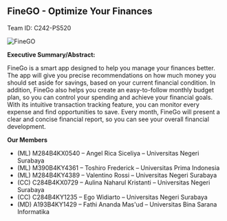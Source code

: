 ## FineGO - Optimize Your Finances

Team ID: C242-PS520

![FineGO](https://github.com/user-attachments/assets/7c44f855-dcfa-4029-928f-a1eb77fd27cb)

**Executive Summary/Abstract:**

FineGo is a smart app designed to help you manage your finances better. The app will give you precise recommendations on how much money you should set aside for savings, based on your current financial condition. In addition, FineGo also helps you create an easy-to-follow monthly budget plan, so you can control your spending and achieve your financial goals. With its intuitive transaction tracking feature, you can monitor every expense and find opportunities to save. Every month, FineGo will present a clear and concise financial report, so you can see your overall financial development.

**Our Members**

* (ML) M284B4KX0540 – Angel Rica Siceliya – Universitas Negeri Surabaya
* (ML) M390B4KY4361 – Toshiro Frederick – Universitas Prima Indonesia
* (ML) M284B4KY4389 – Valentino Rossi – Universitas Negeri Surabaya
* (CC) C284B4KX0729 – Aulina Naharul Kristanti – Universitas Negeri Surabaya
* (CC) C284B4KY1235 – Ego Widiarto – Universitas Negeri Surabaya
* (MD) A193B4KY1429 – Fathi Ananda Mas'ud – Universitas Bina Sarana Informatika
